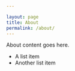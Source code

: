 ```yaml
---

layout: page
title: About
permalink: /about/
---
```


About content goes here.

* A list item
* Another list item